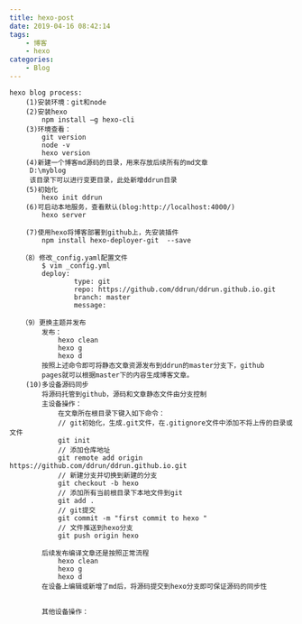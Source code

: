```yaml
---
title: hexo-post
date: 2019-04-16 08:42:14
tags:
    - 博客
    - hexo
categories:
    - Blog
---
```


    hexo blog process:
        (1)安装环境：git和node
        (2)安装hexo
            npm install –g hexo-cli
        (3)环境查看：
            git version
            node -v
            hexo version
        (4)新建一个博客md源码的目录，用来存放后续所有的md文章
         D:\myblog
         该目录下可以进行变更目录，此处新增ddrun目录
        (5)初始化
            hexo init ddrun         
        (6)可启动本地服务，查看默认(blog:http://localhost:4000/)
            hexo server  
            
        (7)使用hexo将博客部署到github上，先安装插件
            npm install hexo-deployer-git  --save
            
       （8）修改_config.yaml配置文件
            $ vim _config.yml
            deploy:
              		type: git
              		repo: https://github.com/ddrun/ddrun.github.io.git
              		branch: master
              		message:
              		
       （9）更换主题并发布
            发布：
                hexo clean
                hexo g
                hexo d
            按照上述命令即可将静态文章资源发布到ddrun的master分支下，github
            pages就可以根据master下的内容生成博客文章。
        (10)多设备源码同步
            将源码托管到github，源码和文章静态文件由分支控制
            主设备操作：
                在文章所在根目录下键入如下命令：
                // git初始化，生成.git文件，在.gitignore文件中添加不将上传的目录或文件
                git init
                // 添加仓库地址
                git remote add origin https://github.com/ddrun/ddrun.github.io.git
                // 新建分支并切换到新建的分支
                git checkout -b hexo
                // 添加所有当前根目录下本地文件到git
                git add .
                // git提交
                git commit -m "first commit to hexo "
                // 文件推送到hexo分支
                git push origin hexo
            
            后续发布编译文章还是按照正常流程
                hexo clean
                hexo g
                hexo d
            在设备上编辑或新增了md后，将源码提交到hexo分支即可保证源码的同步性
                
            
            其他设备操作：
                
            